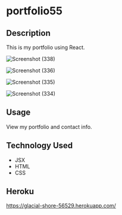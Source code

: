 # portfolio55

## Description
This is my portfolio using React. 

![Screenshot (338)](https://user-images.githubusercontent.com/98374162/173133189-1fdf35c2-b5e2-4dc6-a174-3172572a6374.png)

![Screenshot (336)](https://user-images.githubusercontent.com/98374162/173132614-170c7a25-09b6-4017-a1be-6146fa037d6c.png)

![Screenshot (335)](https://user-images.githubusercontent.com/98374162/173132471-686caa9d-5593-4f8a-85de-b9b9032f4196.png)

![Screenshot (334)](https://user-images.githubusercontent.com/98374162/173130732-1abc901b-610a-4280-8701-27d0003d9a4f.png)

## Usage
View my portfolio and contact info.

## Technology Used
- JSX
- HTML
- CSS

## Heroku
https://glacial-shore-56529.herokuapp.com/
